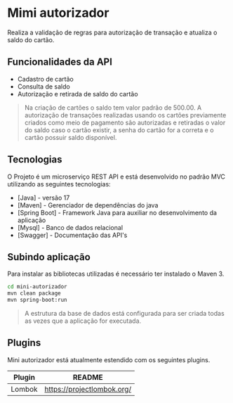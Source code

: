 # Mimi autorizador

Realiza a validação de regras para autorização de transação e atualiza o saldo do cartão.

## Funcionalidades da API

- Cadastro de cartão
- Consulta de saldo
- Autorização e retirada de saldo do cartão


> Na criação de cartões o saldo tem valor padrão de 500.00.
> A autorização de transações realizadas usando os cartões previamente criados como meio de pagamento são autorizadas e retiradas o valor do saldo caso o cartão existir, a senha do cartão for a correta e o cartão possuir saldo disponível.


## Tecnologias

O Projeto é um microserviço REST API e está desenvolvido no padrão MVC utilizando as seguintes tecnologias:

- [Java] - versão 17
- [Maven] - Gerenciador de dependências do java
- [Spring Boot] - Framework Java para auxiliar no desenvolvimento da aplicação
- [Mysql] - Banco de dados relacional
- [Swagger] - Documentação das API's


## Subindo aplicação

Para instalar as bibliotecas utilizadas é necessário ter instalado o Maven 3.

```sh
cd mini-autorizador
mvn clean package
mvn spring-boot:run
```

> A estrutura da base de dados está configurada para ser criada todas as vezes que a aplicação for executada.
## Plugins

Mini autorizador está atualmente estendido com os seguintes plugins.

| Plugin | README |
| ------ | ------ |
| Lombok | https://projectlombok.org/ |



[//]: # (These are reference links used in the body of this note and get stripped out when the markdown processor does its job. There is no need to format nicely because it shouldn't be seen. Thanks SO - http://stackoverflow.com/questions/4823468/store-comments-in-markdown-syntax)
